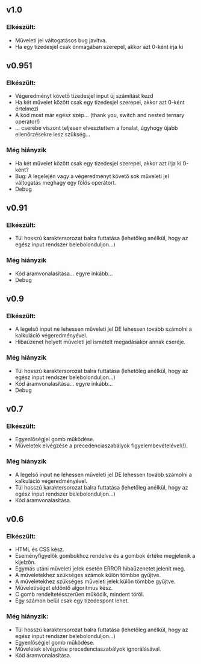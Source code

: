 ## v1.0

### Elkészült:
- Műveleti jel váltogatásos bug javítva.
- Ha egy tizedesjel csak önmagában szerepel, akkor azt 0-ként írja ki

## v0.951

### Elkészült:
- Végeredményt követő tizedesjel input új számítást kezd
- Ha két művelet között csak egy tizedesjel szerepel, akkor azt 0-ként értelmezi
- A kód most már egész szép... (thank you, switch and nested ternary operator!)
- ... cserébe viszont teljesen elvesztettem a fonalat, úgyhogy újabb ellenőrzésekre lesz szükség...

### Még hiányzik
- Ha két művelet között csak egy tizedesjel szerepel, akkor azt írja ki 0-ként?
- Bug: A legelején vagy a végeredményt követő sok műveleti jel váltogatás meghagy egy fölös operátort. 
- Debug

## v0.91

### Elkészült:
- Túl hosszú karaktersorozat balra futtatása (lehetőleg anélkül, hogy az egész input rendszer belebolonduljon...)

### Még hiányzik
- Kód áramvonalasítása... egyre inkább...
- Debug

## v0.9

### Elkészült:
- A legelső input ne lehessen műveleti jel DE lehessen tovább számolni a kalkuláció végeredményével.
- Hibaüzenet helyett műveleti jel ismételt megadásakor annak cseréje.

### Még hiányzik
- Túl hosszú karaktersorozat balra futtatása (lehetőleg anélkül, hogy az egész input rendszer belebolonduljon...)
- Kód áramvonalasítása... egyre inkább...
- Debug

## v0.7

### Elkészült:
- Egyenlőségjel gomb működése.
- Műveletek elvégzése a precedenciaszabályok figyelembevételével(!).

### Még hiányzik
- A legelső input ne lehessen műveleti jel DE lehessen tovább számolni a kalkuláció végeredményével.
- Túl hosszú karaktersorozat balra futtatása (lehetőleg anélkül, hogy az egész input rendszer belebolonduljon...)
- Kód áramvonalasítása.

## v0.6

### Elkészült:
- HTML és CSS kész.
- Eseményfigyelők gombokhoz rendelve és a gombok értéke megjelenik a kijelzőn.
- Egymás utáni műveleti jelek esetén ERROR hibaüzenetet jelenít meg.
- A műveletekhez szükséges számok külön tömbbe gyűjtve.
- A műveletekhez szükséges műveleti jelek külön tömbbe gyűjtve.
- Műveletiséget eldöntő algoritmus kész.
- C gomb rendeltetésszerűen működik, mindent töröl.
- Egy számon belül csak egy tizedespont lehet.

### Még hiányzik:
- Túl hosszú karaktersorozat balra futtatása (lehetőleg anélkül, hogy az egész input rendszer belebolonduljon...)
- Egyenlőségjel gomb működése. 
- Műveletek elvégzése precedenciaszabályok ignorálásával.
- Kód áramvonalasítása.
